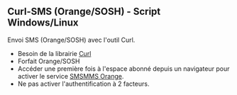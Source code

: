 ## Curl-SMS (Orange/SOSH) - Script Windows/Linux
Envoi SMS (Orange/SOSH) avec l'outil Curl.
- Besoin de la librairie [Curl](https://github.com/curl)
- Forfait Orange/SOSH
- Accéder une première fois à l'espace abonné depuis un navigateur pour activer le service [SMSMMS Orange](https://smsmms.orange.fr).
- Ne pas activer l'authentification à 2 facteurs.
